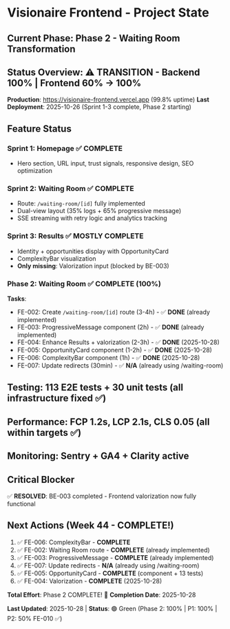 # Visionaire Frontend - Project State

## Current Phase: Phase 2 - Waiting Room Transformation

## Status Overview: ⚠️ TRANSITION - Backend 100% | Frontend 60% → 100%

**Production**: https://visionaire-frontend.vercel.app (99.8% uptime)
**Last Deployment**: 2025-10-26 (Sprint 1-3 complete, Phase 2 starting)

## Feature Status

### Sprint 1: Homepage ✅ COMPLETE
- Hero section, URL input, trust signals, responsive design, SEO optimization

### Sprint 2: Waiting Room ✅ COMPLETE
- Route: `/waiting-room/[id]` fully implemented
- Dual-view layout (35% logs + 65% progressive message)
- SSE streaming with retry logic and analytics tracking

### Sprint 3: Results ✅ MOSTLY COMPLETE
- Identity + opportunities display with OpportunityCard
- ComplexityBar visualization
- **Only missing**: Valorization input (blocked by BE-003)

### Phase 2: Waiting Room ✅ COMPLETE (100%)
**Tasks**:
- FE-002: Create `/waiting-room/[id]` route (3-4h) - ✅ **DONE** (already implemented)
- FE-003: ProgressiveMessage component (2h) - ✅ **DONE** (already implemented)
- FE-004: Enhance Results + valorization (2-3h) - ✅ **DONE** (2025-10-28)
- FE-005: OpportunityCard component (1-2h) - ✅ **DONE** (2025-10-28)
- FE-006: ComplexityBar component (1h) - ✅ **DONE** (2025-10-28)
- FE-007: Update redirects (30min) - ✅ **N/A** (already using /waiting-room)

## Testing: 113 E2E tests + 30 unit tests (all infrastructure fixed ✅)
## Performance: FCP 1.2s, LCP 2.1s, CLS 0.05 (all within targets ✅)
## Monitoring: Sentry + GA4 + Clarity active

## Critical Blocker
✅ **RESOLVED**: BE-003 completed - Frontend valorization now fully functional

## Next Actions (Week 44 - COMPLETE!)
1. ✅ FE-006: ComplexityBar - **COMPLETE**
2. ✅ FE-002: Waiting Room route - **COMPLETE** (already implemented)
3. ✅ FE-003: ProgressiveMessage - **COMPLETE** (already implemented)
4. ✅ FE-007: Update redirects - **N/A** (already using /waiting-room)
5. ✅ FE-005: OpportunityCard - **COMPLETE** (component + 13 tests)
6. ✅ FE-004: Valorization - **COMPLETE** (2025-10-28)

**Total Effort**: Phase 2 COMPLETE! 🎉
**Completion Date**: 2025-10-28

**Last Updated**: 2025-10-28 | **Status**: 🟢 Green (Phase 2: 100% | P1: 100% | P2: 50% FE-010 ✅)
